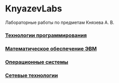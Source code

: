 # KnyazevLabs
Лабораторные работы по предметам Князева А. В.

### [Технологии программирования](https://github.com/ALex2002Sim/KnyazevLabs/tree/main/Tech)

### [Математическое обеспечение ЭВМ](https://github.com/ALex2002Sim/KnyazevLabs/tree/main/EVM)

### [Операционные системы]()

### [Сетевые технологии](https://github.com/ALex2002Sim/KnyazevLabs/tree/main/SETI)
